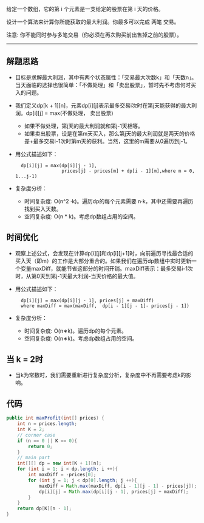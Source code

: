 给定一个数组，它的第 i 个元素是一支给定的股票在第 i 天的价格。

设计一个算法来计算你所能获取的最大利润。你最多可以完成 两笔 交易。

注意: 你不能同时参与多笔交易（你必须在再次购买前出售掉之前的股票）。

***

## 解题思路
- 目标是求解最大利润，其中有两个状态属性：「交易最大次数k」和「天数n」。当天面临的选择也很简单：「不做处理」和「卖出股票」，暂时先不考虑何时买入的问题。
- 我们定义dp[k + 1][n]，元素dp[i][j]表示最多交易i次时在第j天能获得的最大利润。dp[i][j] = max(不做处理， 卖出股票)
    - 如果不做处理，第j天的最大利润就和第j-1天相等。
    - 如果卖出股票，设是在第m天买入，那么第j天的最大利润就是两天的价格差+最多交易i-1次时第m天的获利。当然，这里的m需要从0遍历到j-1。

- 用公式描述如下：

        dp[i][j] = max(dp[i][j - 1],
                       prices[j] - prices[m] + dp[i - 1][m],where m = 0, 1...j-1)

- 复杂度分析：
    - 时间复杂度: O(n^2 ·k)。遍历dp的每个元素需要 n·k，其中还需要再遍历找到买入天数。
    - 空间复杂度: O(n * k)。考虑dp数组占用的空间。

## 时间优化
- 观察上述公式，会发现在计算dp[i][j]和dp[i][j+1]时，向前遍历寻找最合适的买入天（即m）的工作是大部分重合的。如果我们在遍历dp数组中实时更新一个变量maxDiff，就能节省这部分的时间开销。maxDiff表示：最多交易i-1次时，从第0天到第j-1天最大利润-当天价格的最大值。
- 用公式描述如下：

        dp[i][j] = max(dp[i][j - 1], prices[j] + maxDiff)
        where maxDiff = max(maxDiff,  dp[i - 1][j - 1]- prices[j - 1])

- 复杂度分析：
    - 时间复杂度: O(n∗k)。遍历dp的每个元素。
    - 空间复杂度: O(n∗k)。考虑dp数组占用的空间。
## 当 k = 2时 
- 当k为常数时，我们需要重新进行复杂度分析，复杂度中不再需要考虑k的影响。

## 代码
```Java
public int maxProfit(int[] prices) {
    int n = prices.length;
    int K = 2;
    // corner case
    if (n == 0 || K == 0){
        return 0;
    }
    // main part
    int[][] dp = new int[K + 1][n];
    for (int i = 1; i < dp.length; i ++){
        int maxDiff = -prices[0];
        for (int j = 1; j < dp[0].length; j ++){              
            maxDiff = Math.max(maxDiff, dp[i - 1][j - 1] - prices[j]);
            dp[i][j] = Math.max(dp[i][j - 1], prices[j] + maxDiff);
        }
    }
    return dp[K][n - 1];
}
```